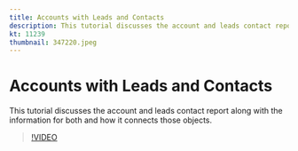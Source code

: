 ```yaml
---
title: Accounts with Leads and Contacts
description: This tutorial discusses the account and leads contact report along with the information for both and how it connects those objects.
kt: 11239
thumbnail: 347220.jpeg
---
```


# Accounts with Leads and Contacts

This tutorial discusses the account and leads contact report along with the information for both and how it connects those objects.

>[!VIDEO](https://video.tv.adobe.com/v/347220/?quality=12&learn=on)
